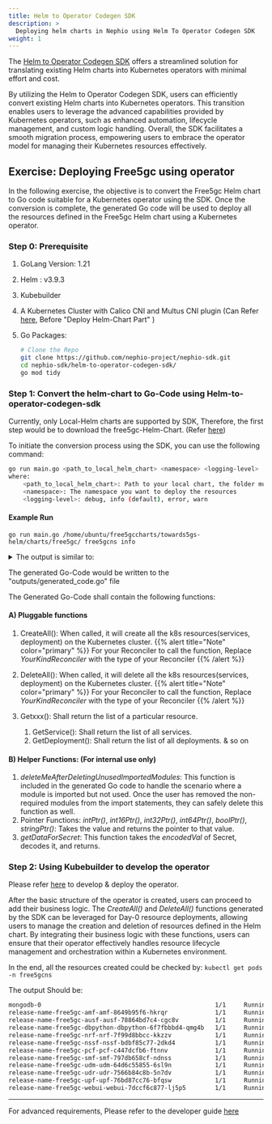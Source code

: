 ```yaml
---
title: Helm to Operator Codegen SDK
description: >
  Deploying helm charts in Nephio using Helm To Operator Codegen SDK
weight: 1
---
```


The [Helm to Operator Codegen SDK](https://github.com/nephio-project/nephio-sdk/tree/main/helm-to-operator-codegen-sdk)
offers a streamlined solution for translating existing Helm charts into Kubernetes operators with minimal effort and
cost.

By utilizing the Helm to Operator Codegen SDK, users can efficiently convert existing Helm charts into Kubernetes
operators. This transition enables users to leverage the advanced capabilities provided by Kubernetes operators, such as
enhanced automation, lifecycle management, and custom logic handling. Overall, the SDK facilitates a smooth migration
process, empowering users to embrace the operator model for managing their Kubernetes resources effectively.

## Exercise: Deploying Free5gc using operator

In the following exercise, the objective is to convert the Free5gc Helm chart to Go code suitable for a Kubernetes
operator using the SDK. Once the conversion is complete, the generated Go code will be used to deploy all the resources
defined in the Free5gc Helm chart using a Kubernetes operator.

### Step 0: Prerequisite

1. GoLang Version: 1.21
2. Helm : v3.9.3
3. Kubebuilder
4. A Kubernetes Cluster with Calico CNI and Multus CNI plugin (Can Refer
   [here](https://medium.com/rahasak/deploying-5g-core-network-with-free5gc-kubernets-and-helm-charts-29741cea3922),
   Before "Deploy Helm-Chart Part" )
5. Go Packages:

    ```bash
    # Clone the Repo
    git clone https://github.com/nephio-project/nephio-sdk.git
    cd nephio-sdk/helm-to-operator-codegen-sdk/
    go mod tidy
    ```

### Step 1: Convert the helm-chart to Go-Code using Helm-to-operator-codegen-sdk

Currently, only Local-Helm charts are supported by SDK, Therefore, the first step would be to download the
free5gc-Helm-Chart. (Refer [here](https://github.com/Orange-OpenSource/towards5gs-helm/tree/main))

To initiate the conversion process using the SDK, you can use the following command:

```bash
go run main.go <path_to_local_helm_chart> <namespace> <logging-level>
where:
    <path_to_local_helm_chart>: Path to your local chart, the folder must contain a chart.yaml file.
    <namespace>: The namespace you want to deploy the resources
    <logging-level>: debug, info (default), error, warn

```


#### Example Run

```
go run main.go /home/ubuntu/free5gccharts/towards5gs-helm/charts/free5gc/ free5gcns info
```
<details>
<summary>The output is similar to:</summary>

```bash
INFO[0000] free5gcns ../../testing_helpers/free5gc_helm_chart/towards5gs-helm/charts/free5gc/
INFO[0000]  ----------------- Converting Helm to Yaml --------------------------
WARN[0000] Duplication Detected in Struct Mapping | For Preconditions
WARN[0000] Duplication Detected in Struct Mapping | For ConditionStatus
WARN[0000] Duplication Detected in Enum Mapping | For ConditionStatus
INFO[0000] CurFile --> | temp/templated/free5gc/charts/free5gc-amf/templates/amf-configmap.yaml
INFO[0000]  Current KRM Resource| Kind : ConfigMap| YamlFilePath : temp/templated/free5gc/charts/free5gc-amf/templates/amf-configmap.yaml
INFO[0000]       Converting Runtime to Json Completed
INFO[0000]       Converting Json to String Completed
INFO[0000] CurFile --> | temp/templated/free5gc/charts/free5gc-amf/templates/amf-deployment.yaml
INFO[0000]  Current KRM Resource| Kind : Deployment| YamlFilePath : temp/templated/free5gc/charts/free5gc-amf/templates/amf-deployment.yaml
INFO[0000]       Converting Runtime to Json Completed
INFO[0000]       Converting Json to String Completed
INFO[0000] CurFile --> | temp/templated/free5gc/charts/free5gc-amf/templates/amf-hpa.yaml
ERRO[0000] Unable to convert yaml to unstructured |Object 'Kind' is missing in 'null'
INFO[0000] CurFile --> | temp/templated/free5gc/charts/free5gc-amf/templates/amf-ingress.yaml
ERRO[0000] Unable to convert yaml to unstructured |Object 'Kind' is missing in 'null'
INFO[0000] CurFile --> | temp/templated/free5gc/charts/free5gc-amf/templates/amf-n2-nad.yaml
INFO[0000] Kind | NetworkAttachmentDefinition Would Be Treated as Third Party Kind
INFO[0000]       Converting Unstructured to String Completed
INFO[0000] CurFile --> | temp/templated/free5gc/charts/free5gc-amf/templates/amf-service.yaml
INFO[0000]  Current KRM Resource| Kind : Service| YamlFilePath : temp/templated/free5gc/charts/free5gc-amf/templates/amf-service.yaml
INFO[0000]       Converting Runtime to Json Completed
INFO[0000]       Converting Json to String Completed
INFO[0000] CurFile --> | temp/templated/free5gc/charts/free5gc-ausf/templates/ausf-configmap.yaml
INFO[0000]  Current KRM Resource| Kind : ConfigMap| YamlFilePath : temp/templated/free5gc/charts/free5gc-ausf/templates/ausf-configmap.yaml
INFO[0000]       Converting Runtime to Json Completed
INFO[0000]       Converting Json to String Completed
INFO[0000] CurFile --> | temp/templated/free5gc/charts/free5gc-ausf/templates/ausf-deployment.yaml
INFO[0000]  Current KRM Resource| Kind : Deployment| YamlFilePath : temp/templated/free5gc/charts/free5gc-ausf/templates/ausf-deployment.yaml
INFO[0000]       Converting Runtime to Json Completed
INFO[0000]       Converting Json to String Completed
INFO[0000] CurFile --> | temp/templated/free5gc/charts/free5gc-ausf/templates/ausf-hpa.yaml
ERRO[0000] Unable to convert yaml to unstructured |Object 'Kind' is missing in 'null'
INFO[0000] CurFile --> | temp/templated/free5gc/charts/free5gc-ausf/templates/ausf-ingress.yaml
ERRO[0000] Unable to convert yaml to unstructured |Object 'Kind' is missing in 'null'
INFO[0000] CurFile --> | temp/templated/free5gc/charts/free5gc-ausf/templates/ausf-service.yaml
INFO[0000]  Current KRM Resource| Kind : Service| YamlFilePath : temp/templated/free5gc/charts/free5gc-ausf/templates/ausf-service.yaml
INFO[0000]       Converting Runtime to Json Completed
INFO[0000]       Converting Json to String Completed
INFO[0000] CurFile --> | temp/templated/free5gc/charts/free5gc-dbpython/templates/dbpython-deployment.yaml
INFO[0000]  Current KRM Resource| Kind : Deployment| YamlFilePath : temp/templated/free5gc/charts/free5gc-dbpython/templates/dbpython-deployment.yaml
INFO[0000]       Converting Runtime to Json Completed
INFO[0000]       Converting Json to String Completed
INFO[0000] CurFile --> | temp/templated/free5gc/charts/free5gc-nrf/templates/nrf-configmap.yaml
INFO[0000]  Current KRM Resource| Kind : ConfigMap| YamlFilePath : temp/templated/free5gc/charts/free5gc-nrf/templates/nrf-configmap.yaml
INFO[0000]       Converting Runtime to Json Completed
INFO[0000]       Converting Json to String Completed
INFO[0000] CurFile --> | temp/templated/free5gc/charts/free5gc-nrf/templates/nrf-deployment.yaml
INFO[0000]  Current KRM Resource| Kind : Deployment| YamlFilePath : temp/templated/free5gc/charts/free5gc-nrf/templates/nrf-deployment.yaml
INFO[0000]       Converting Runtime to Json Completed
INFO[0000]       Converting Json to String Completed
INFO[0000] CurFile --> | temp/templated/free5gc/charts/free5gc-nrf/templates/nrf-hpa.yaml
ERRO[0000] Unable to convert yaml to unstructured |Object 'Kind' is missing in 'null'
INFO[0000] CurFile --> | temp/templated/free5gc/charts/free5gc-nrf/templates/nrf-ingress.yaml
ERRO[0000] Unable to convert yaml to unstructured |Object 'Kind' is missing in 'null'
INFO[0000] CurFile --> | temp/templated/free5gc/charts/free5gc-nrf/templates/nrf-service.yaml
INFO[0000]  Current KRM Resource| Kind : Service| YamlFilePath : temp/templated/free5gc/charts/free5gc-nrf/templates/nrf-service.yaml
INFO[0000]       Converting Runtime to Json Completed
INFO[0000]       Converting Json to String Completed
INFO[0000] CurFile --> | temp/templated/free5gc/charts/free5gc-nssf/templates/nssf-configmap.yaml
INFO[0000]  Current KRM Resource| Kind : ConfigMap| YamlFilePath : temp/templated/free5gc/charts/free5gc-nssf/templates/nssf-configmap.yaml
INFO[0000]       Converting Runtime to Json Completed
INFO[0000]       Converting Json to String Completed
INFO[0000] CurFile --> | temp/templated/free5gc/charts/free5gc-nssf/templates/nssf-deployment.yaml
INFO[0000]  Current KRM Resource| Kind : Deployment| YamlFilePath : temp/templated/free5gc/charts/free5gc-nssf/templates/nssf-deployment.yaml
INFO[0000]       Converting Runtime to Json Completed
INFO[0000]       Converting Json to String Completed
INFO[0000] CurFile --> | temp/templated/free5gc/charts/free5gc-nssf/templates/nssf-hpa.yaml
ERRO[0000] Unable to convert yaml to unstructured |Object 'Kind' is missing in 'null'
INFO[0000] CurFile --> | temp/templated/free5gc/charts/free5gc-nssf/templates/nssf-ingress.yaml
ERRO[0000] Unable to convert yaml to unstructured |Object 'Kind' is missing in 'null'
INFO[0000] CurFile --> | temp/templated/free5gc/charts/free5gc-nssf/templates/nssf-service.yaml
INFO[0000]  Current KRM Resource| Kind : Service| YamlFilePath : temp/templated/free5gc/charts/free5gc-nssf/templates/nssf-service.yaml
INFO[0000]       Converting Runtime to Json Completed
INFO[0000]       Converting Json to String Completed
INFO[0000] CurFile --> | temp/templated/free5gc/charts/free5gc-pcf/templates/pcf-configmap.yaml
INFO[0000]  Current KRM Resource| Kind : ConfigMap| YamlFilePath : temp/templated/free5gc/charts/free5gc-pcf/templates/pcf-configmap.yaml
INFO[0000]       Converting Runtime to Json Completed
INFO[0000]       Converting Json to String Completed
INFO[0000] CurFile --> | temp/templated/free5gc/charts/free5gc-pcf/templates/pcf-deployment.yaml
INFO[0000]  Current KRM Resource| Kind : Deployment| YamlFilePath : temp/templated/free5gc/charts/free5gc-pcf/templates/pcf-deployment.yaml
INFO[0000]       Converting Runtime to Json Completed
INFO[0000]       Converting Json to String Completed
INFO[0000] CurFile --> | temp/templated/free5gc/charts/free5gc-pcf/templates/pcf-hpa.yaml
ERRO[0000] Unable to convert yaml to unstructured |Object 'Kind' is missing in 'null'
INFO[0000] CurFile --> | temp/templated/free5gc/charts/free5gc-pcf/templates/pcf-ingress.yaml
ERRO[0000] Unable to convert yaml to unstructured |Object 'Kind' is missing in 'null'
INFO[0000] CurFile --> | temp/templated/free5gc/charts/free5gc-pcf/templates/pcf-service.yaml
INFO[0000]  Current KRM Resource| Kind : Service| YamlFilePath : temp/templated/free5gc/charts/free5gc-pcf/templates/pcf-service.yaml
INFO[0000]       Converting Runtime to Json Completed
INFO[0000]       Converting Json to String Completed
INFO[0000] CurFile --> | temp/templated/free5gc/charts/free5gc-smf/templates/smf-configmap.yaml
INFO[0000]  Current KRM Resource| Kind : ConfigMap| YamlFilePath : temp/templated/free5gc/charts/free5gc-smf/templates/smf-configmap.yaml
INFO[0000]       Converting Runtime to Json Completed
INFO[0000]       Converting Json to String Completed
INFO[0000] CurFile --> | temp/templated/free5gc/charts/free5gc-smf/templates/smf-deployment.yaml
INFO[0000]  Current KRM Resource| Kind : Deployment| YamlFilePath : temp/templated/free5gc/charts/free5gc-smf/templates/smf-deployment.yaml
INFO[0000]       Converting Runtime to Json Completed
INFO[0000]       Converting Json to String Completed
INFO[0000] CurFile --> | temp/templated/free5gc/charts/free5gc-smf/templates/smf-hpa.yaml
ERRO[0000] Unable to convert yaml to unstructured |Object 'Kind' is missing in 'null'
INFO[0000] CurFile --> | temp/templated/free5gc/charts/free5gc-smf/templates/smf-ingress.yaml
ERRO[0000] Unable to convert yaml to unstructured |Object 'Kind' is missing in 'null'
INFO[0000] CurFile --> | temp/templated/free5gc/charts/free5gc-smf/templates/smf-n4-nad.yaml
INFO[0000] Kind | NetworkAttachmentDefinition Would Be Treated as Third Party Kind
INFO[0000]       Converting Unstructured to String Completed
INFO[0000] CurFile --> | temp/templated/free5gc/charts/free5gc-smf/templates/smf-service.yaml
INFO[0000]  Current KRM Resource| Kind : Service| YamlFilePath : temp/templated/free5gc/charts/free5gc-smf/templates/smf-service.yaml
INFO[0000]       Converting Runtime to Json Completed
INFO[0000]       Converting Json to String Completed
INFO[0000] CurFile --> | temp/templated/free5gc/charts/free5gc-udm/templates/udm-configmap.yaml
INFO[0000]  Current KRM Resource| Kind : ConfigMap| YamlFilePath : temp/templated/free5gc/charts/free5gc-udm/templates/udm-configmap.yaml
INFO[0000]       Converting Runtime to Json Completed
INFO[0000]       Converting Json to String Completed
INFO[0000] CurFile --> | temp/templated/free5gc/charts/free5gc-udm/templates/udm-deployment.yaml
INFO[0000]  Current KRM Resource| Kind : Deployment| YamlFilePath : temp/templated/free5gc/charts/free5gc-udm/templates/udm-deployment.yaml
INFO[0000]       Converting Runtime to Json Completed
INFO[0000]       Converting Json to String Completed
INFO[0000] CurFile --> | temp/templated/free5gc/charts/free5gc-udm/templates/udm-hpa.yaml
ERRO[0000] Unable to convert yaml to unstructured |Object 'Kind' is missing in 'null'
INFO[0000] CurFile --> | temp/templated/free5gc/charts/free5gc-udm/templates/udm-ingress.yaml
ERRO[0000] Unable to convert yaml to unstructured |Object 'Kind' is missing in 'null'
INFO[0000] CurFile --> | temp/templated/free5gc/charts/free5gc-udm/templates/udm-service.yaml
INFO[0000]  Current KRM Resource| Kind : Service| YamlFilePath : temp/templated/free5gc/charts/free5gc-udm/templates/udm-service.yaml
INFO[0000]       Converting Runtime to Json Completed
INFO[0000]       Converting Json to String Completed
INFO[0000] CurFile --> | temp/templated/free5gc/charts/free5gc-udr/templates/udr-configmap.yaml
INFO[0000]  Current KRM Resource| Kind : ConfigMap| YamlFilePath : temp/templated/free5gc/charts/free5gc-udr/templates/udr-configmap.yaml
INFO[0000]       Converting Runtime to Json Completed
INFO[0000]       Converting Json to String Completed
INFO[0000] CurFile --> | temp/templated/free5gc/charts/free5gc-udr/templates/udr-deployment.yaml
INFO[0000]  Current KRM Resource| Kind : Deployment| YamlFilePath : temp/templated/free5gc/charts/free5gc-udr/templates/udr-deployment.yaml
INFO[0000]       Converting Runtime to Json Completed
INFO[0000]       Converting Json to String Completed
INFO[0000] CurFile --> | temp/templated/free5gc/charts/free5gc-udr/templates/udr-hpa.yaml
ERRO[0000] Unable to convert yaml to unstructured |Object 'Kind' is missing in 'null'
INFO[0000] CurFile --> | temp/templated/free5gc/charts/free5gc-udr/templates/udr-ingress.yaml
ERRO[0000] Unable to convert yaml to unstructured |Object 'Kind' is missing in 'null'
INFO[0000] CurFile --> | temp/templated/free5gc/charts/free5gc-udr/templates/udr-service.yaml
INFO[0000]  Current KRM Resource| Kind : Service| YamlFilePath : temp/templated/free5gc/charts/free5gc-udr/templates/udr-service.yaml
INFO[0000]       Converting Runtime to Json Completed
INFO[0000]       Converting Json to String Completed
INFO[0000] CurFile --> | temp/templated/free5gc/charts/free5gc-upf/templates/upf/upf-configmap.yaml
INFO[0000]  Current KRM Resource| Kind : ConfigMap| YamlFilePath : temp/templated/free5gc/charts/free5gc-upf/templates/upf/upf-configmap.yaml
INFO[0000]       Converting Runtime to Json Completed
INFO[0000]       Converting Json to String Completed
INFO[0000] CurFile --> | temp/templated/free5gc/charts/free5gc-upf/templates/upf/upf-deployment.yaml
INFO[0000]  Current KRM Resource| Kind : Deployment| YamlFilePath : temp/templated/free5gc/charts/free5gc-upf/templates/upf/upf-deployment.yaml
INFO[0000]       Converting Runtime to Json Completed
INFO[0000]       Converting Json to String Completed
INFO[0000] CurFile --> | temp/templated/free5gc/charts/free5gc-upf/templates/upf/upf-hpa.yaml
ERRO[0000] Unable to convert yaml to unstructured |Object 'Kind' is missing in 'null'
INFO[0000] CurFile --> | temp/templated/free5gc/charts/free5gc-upf/templates/upf-n3-nad.yaml
INFO[0000] Kind | NetworkAttachmentDefinition Would Be Treated as Third Party Kind
INFO[0000]       Converting Unstructured to String Completed
INFO[0000] CurFile --> | temp/templated/free5gc/charts/free5gc-upf/templates/upf-n4-nad.yaml
INFO[0000] Kind | NetworkAttachmentDefinition Would Be Treated as Third Party Kind
INFO[0000]       Converting Unstructured to String Completed
INFO[0000] CurFile --> | temp/templated/free5gc/charts/free5gc-upf/templates/upf-n6-nad.yaml
INFO[0000] Kind | NetworkAttachmentDefinition Would Be Treated as Third Party Kind
INFO[0000]       Converting Unstructured to String Completed
INFO[0000] CurFile --> | temp/templated/free5gc/charts/free5gc-upf/templates/upf-n9-nad.yaml
ERRO[0000] Unable to convert yaml to unstructured |Object 'Kind' is missing in 'null'
INFO[0000] CurFile --> | temp/templated/free5gc/charts/free5gc-upf/templates/upf1/upf1-configmap.yaml
ERRO[0000] Unable to convert yaml to unstructured |Object 'Kind' is missing in 'null'
INFO[0000] CurFile --> | temp/templated/free5gc/charts/free5gc-upf/templates/upf1/upf1-deployment.yaml
ERRO[0000] Unable to convert yaml to unstructured |Object 'Kind' is missing in 'null'
INFO[0000] CurFile --> | temp/templated/free5gc/charts/free5gc-upf/templates/upf1/upf1-hpa.yaml
ERRO[0000] Unable to convert yaml to unstructured |Object 'Kind' is missing in 'null'
INFO[0000] CurFile --> | temp/templated/free5gc/charts/free5gc-upf/templates/upf2/upf2-configmap.yaml
ERRO[0000] Unable to convert yaml to unstructured |Object 'Kind' is missing in 'null'
INFO[0000] CurFile --> | temp/templated/free5gc/charts/free5gc-upf/templates/upf2/upf2-deployment.yaml
ERRO[0000] Unable to convert yaml to unstructured |Object 'Kind' is missing in 'null'
INFO[0000] CurFile --> | temp/templated/free5gc/charts/free5gc-upf/templates/upf2/upf2-hpa.yaml
ERRO[0000] Unable to convert yaml to unstructured |Object 'Kind' is missing in 'null'
INFO[0000] CurFile --> | temp/templated/free5gc/charts/free5gc-upf/templates/upfb/upfb-configmap.yaml
ERRO[0000] Unable to convert yaml to unstructured |Object 'Kind' is missing in 'null'
INFO[0000] CurFile --> | temp/templated/free5gc/charts/free5gc-upf/templates/upfb/upfb-deployment.yaml
ERRO[0000] Unable to convert yaml to unstructured |Object 'Kind' is missing in 'null'
INFO[0000] CurFile --> | temp/templated/free5gc/charts/free5gc-upf/templates/upfb/upfb-hpa.yaml
ERRO[0000] Unable to convert yaml to unstructured |Object 'Kind' is missing in 'null'
INFO[0000] CurFile --> | temp/templated/free5gc/charts/free5gc-webui/templates/webui-configmap.yaml
INFO[0000]  Current KRM Resource| Kind : ConfigMap| YamlFilePath : temp/templated/free5gc/charts/free5gc-webui/templates/webui-configmap.yaml
INFO[0000]       Converting Runtime to Json Completed
INFO[0000]       Converting Json to String Completed
INFO[0000] CurFile --> | temp/templated/free5gc/charts/free5gc-webui/templates/webui-deployment.yaml
INFO[0000]  Current KRM Resource| Kind : Deployment| YamlFilePath : temp/templated/free5gc/charts/free5gc-webui/templates/webui-deployment.yaml
INFO[0000]       Converting Runtime to Json Completed
INFO[0000]       Converting Json to String Completed
INFO[0000] CurFile --> | temp/templated/free5gc/charts/free5gc-webui/templates/webui-hpa.yaml
ERRO[0000] Unable to convert yaml to unstructured |Object 'Kind' is missing in 'null'
INFO[0000] CurFile --> | temp/templated/free5gc/charts/free5gc-webui/templates/webui-ingress.yaml
ERRO[0000] Unable to convert yaml to unstructured |Object 'Kind' is missing in 'null'
INFO[0000] CurFile --> | temp/templated/free5gc/charts/free5gc-webui/templates/webui-service.yaml
INFO[0000]  Current KRM Resource| Kind : Service| YamlFilePath : temp/templated/free5gc/charts/free5gc-webui/templates/webui-service.yaml
INFO[0000]       Converting Runtime to Json Completed
INFO[0000]       Converting Json to String Completed
INFO[0000] CurFile --> | temp/templated/free5gc/charts/mongodb/templates/serviceaccount.yaml
INFO[0000]  Current KRM Resource| Kind : ServiceAccount| YamlFilePath : temp/templated/free5gc/charts/mongodb/templates/serviceaccount.yaml
INFO[0000]       Converting Runtime to Json Completed
INFO[0000]       Converting Json to String Completed
INFO[0000] CurFile --> | temp/templated/free5gc/charts/mongodb/templates/standalone/dep-sts.yaml
INFO[0000]  Current KRM Resource| Kind : StatefulSet| YamlFilePath : temp/templated/free5gc/charts/mongodb/templates/standalone/dep-sts.yaml
INFO[0000]       Converting Runtime to Json Completed
INFO[0000]       Converting Json to String Completed
INFO[0000] CurFile --> | temp/templated/free5gc/charts/mongodb/templates/standalone/svc.yaml
INFO[0000]  Current KRM Resource| Kind : Service| YamlFilePath : temp/templated/free5gc/charts/mongodb/templates/standalone/svc.yaml
INFO[0000]       Converting Runtime to Json Completed
INFO[0000]       Converting Json to String Completed
INFO[0000] ----------------- Writing GO Code ---------------------------------
INFO[0000] ----------------- Program Run Successful| Summary ---------------------------------
INFO[0000] Deployment            |11
INFO[0000] NetworkAttachmentDefinition           |5
INFO[0000] Service               |10
INFO[0000] ServiceAccount                |1
INFO[0000] StatefulSet           |1
INFO[0000] ConfigMap             |10

```
</details>

The generated Go-Code would be written to the "outputs/generated_code.go" file

The Generated Go-Code shall contain the following functions:

#### A) Pluggable functions

1. CreateAll():  When called, it will create all the k8s resources(services, deployment) on the Kubernetes cluster.
    {{% alert title="Note" color="primary" %}}
      For your Reconciler to call the function, Replace *YourKindReconciler* with the type of your Reconciler
    {{% /alert %}}

2. DeleteAll(): When called, it will delete all the k8s resources(services, deployment) on the Kubernetes cluster.
    {{% alert title="Note" color="primary" %}}
      For your Reconciler to call the function, Replace *YourKindReconciler* with the type of your Reconciler
    {{% /alert %}}
3. Getxxx(): Shall return the list of a particular resource.
    1. GetService(): Shall return the list of all services.
    2. GetDeployment(): Shall return the list of all deployments. & so on

#### B) Helper Functions: (For internal use only)

1. *deleteMeAfterDeletingUnusedImportedModules*: This function is included in the generated Go code to handle the
   scenario where a module is imported but not used. Once the user has removed the non-required modules from the import
   statements, they can safely delete this function as well.
2. Pointer Functions: *intPtr()*, *int16Ptr()*, *int32Ptr()*, *int64Ptr()*, *boolPtr()*, *stringPtr()*: Takes the value
   and returns the pointer to that value.
3. *getDataForSecret*: This function takes the *encodedVal* of Secret, decodes it, and returns.

### Step 2: Using Kubebuilder to develop the operator

Please refer [here](https://book.kubebuilder.io/quick-start) to develop & deploy the operator.

After the basic structure of the operator is created, users can proceed to add their business logic. The *CreateAll()*
and *DeleteAll()* functions generated by the SDK can be leveraged for Day-0 resource deployments, allowing users to
manage the creation and deletion of resources defined in the Helm chart. By integrating their business logic with
these functions, users can ensure that their operator effectively handles resource lifecycle management and
orchestration within a Kubernetes environment.

In the end, all the resources created could be checked by:
`kubectl get pods -n free5gcns`

The output Should be:

```bash
mongodb-0                                                1/1     Running             0          87m
release-name-free5gc-amf-amf-8649b95f6-hkrqr             1/1     Running             0          87m
release-name-free5gc-ausf-ausf-78864bd7c4-cgc8v          1/1     Running             0          87m
release-name-free5gc-dbpython-dbpython-6f7fbbbd4-qmg4b   1/1     Running             0          87m
release-name-free5gc-nrf-nrf-7f99d8bbcc-kkzzv            1/1     Running             0          87m
release-name-free5gc-nssf-nssf-bdbf85c77-2dkd4           1/1     Running             0          87m
release-name-free5gc-pcf-pcf-c447dcfb6-ftnnv             1/1     Running             0          87m
release-name-free5gc-smf-smf-797db658cf-ndnss            1/1     Running             0          87m
release-name-free5gc-udm-udm-64d6c55855-6sl9n            1/1     Running             0          87m
release-name-free5gc-udr-udr-7566b84c8b-5n7dv            1/1     Running             0          87m
release-name-free5gc-upf-upf-76bd87cc76-bfqsw            1/1     Running             0          87m
release-name-free5gc-webui-webui-7dccf6c877-lj5p5        1/1     Running             0          87m

```

----
For advanced requirements, Please refer to the developer guide [here](/content/en/docs/guides/contributor-guides/helm-to-operator-codegen-sdk-developer-guide.md)
